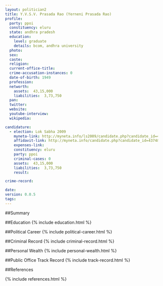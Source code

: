 ```yaml
---
layout: politician2
title: Y.V.S.V. Prasada Rao (Yerneni Prasada Rao)
profile: 
  party: ppoi
  constituency: eluru
  state: andhra pradesh
  education: 
    level: graduate
    details: bcom, andhra university
  photo: 
  sex: 
  caste: 
  religion: 
  current-office-title: 
  crime-accusation-instances: 0
  date-of-birth: 1949
  profession: 
  networth: 
    assets:  43,15,000
    liabilities:  3,73,750
  pan: 
  twitter: 
  website: 
  youtube-interview: 
  wikipedia: 

candidature: 
  - election: Lok Sabha 2009
    myneta-link: http://myneta.info/ls2009/candidate.php?candidate_id=4374
    affidavit-link: http://myneta.info/candidate.php?candidate_id=4374&scan=original
    expenses-link: 
    constituency: eluru 
    party: ppoi
    criminal-cases: 0
    assets:  43,15,000
    liabilities:  3,73,750
    result:  

crime-record: 

date: 
version: 0.0.5
tags: 
---
```

##Summary


##Education
{% include education.html %}


##Political Career
{% include political-career.html %}


##Criminal Record
{% include criminal-record.html %}


##Personal Wealth
{% include personal-wealth.html %}


##Public Office Track Record
{% include track-record.html %}


##References


{% include references.html %}